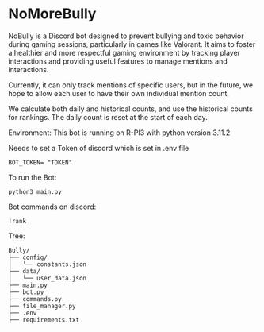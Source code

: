 # NoMoreBully

NoBully is a Discord bot designed to prevent bullying and toxic behavior during gaming sessions, particularly in games like Valorant.
It aims to foster a healthier and more respectful gaming environment by tracking player interactions and providing useful features to manage mentions and interactions.

Currently, it can only track mentions of specific users, but in the future, we hope to allow each user to have their own individual mention count.

We calculate both daily and historical counts, and use the historical counts for rankings. The daily count is reset at the start of each day.

Environment:
This bot is running on R-PI3 with python version 3.11.2

Needs to set a Token of discord which is set in .env file
```
BOT_TOKEN= "TOKEN"
```

To run the Bot:
```
python3 main.py
```


Bot commands on discord:
```
!rank
```

Tree:
```
Bully/
├── config/
│   └── constants.json
├── data/
│   └── user_data.json
├── main.py
├── bot.py
├── commands.py
├── file_manager.py
├── .env
├── requirements.txt
```
